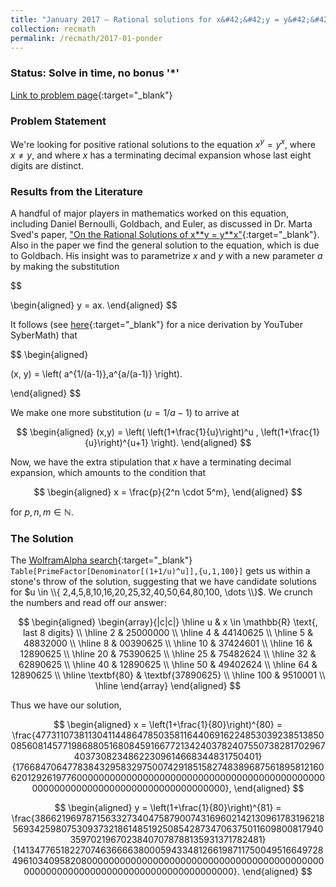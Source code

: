 ```yaml
---
title: "January 2017 – Rational solutions for x&#42;&#42;y = y&#42;&#42;x"
collection: recmath
permalink: /recmath/2017-01-ponder
---
```

### Status: Solve in time, no bonus '&#42;'

[Link to problem page](https://research.ibm.com/haifa/ponderthis/challenges/January2017.html){:target="_blank"}

### Problem Statement

We're looking for positive rational solutions to the equation $x^y = y^x$, where $x \neq y$, and where $x$ has a terminating decimal expansion whose last eight digits are distinct.

### Results from the Literature

A handful of major players in mathematics worked on this equation, including Daniel Bernoulli, Goldbach, and Euler, as discussed in Dr. Marta Sved's paper, ["On the Rational Solutions of x&#42;&#42;y = y&#42;&#42;x"](http://math.fau.edu/Yiu/PSRM2015/yiu/RECREATIONAMATHEMATICS/Svedxyyx.pdf){:target="_blank"}. Also in the paper we find the general solution to the equation, which is due to Goldbach. His insight was to parametrize $x$ and $y$ with a new parameter $a$ by making the substitution

$$

\begin{aligned}
y = ax.
\end{aligned}
$$

It follows (see [here](https://www.youtube.com/watch?v=2_NoRUQPraM){:target="_blank"} for a nice derivation by YouTuber SyberMath) that 

$$
\begin{aligned}

(x, y) = \left( a^{1/(a-1)},a^{a/(a-1)} \right).

\end{aligned}
$$

We make one more substitution ($u = 1/{a-1}$) to arrive at

$$
\begin{aligned}
(x,y) = \left( \left(1+\frac{1}{u}\right)^u , \left(1+\frac{1}{u}\right)^{u+1} \right).
\end{aligned}
$$

Now, we have the extra stipulation that $x$ have a terminating decimal expansion, which amounts to the condition that

$$
\begin{aligned}
x = \frac{p}{2^n \cdot 5^m},
\end{aligned}
$$

for $p, n, m \in \mathbb{N}$.

### The Solution

The [WolframAlpha search](https://www.wolframalpha.com/input?i=Table%5BPrimeFactor%5BDenominator%5B%281%2B1%2Fu%29%5Eu%5D%5D%2C%7Bu%2C1%2C100%7D%5D){:target="_blank"} ```Table[PrimeFactor[Denominator[(1+1/u)^u]],{u,1,100}]``` gets us within a stone's throw of the solution, suggesting that we have candidate solutions for $u \in \\{ 2,4,5,8,10,16,20,25,32,40,50,64,80,100, \dots \\}$. We crunch the numbers and read off our answer:

$$
\begin{aligned}
\begin{array}{|c|c|}
\hline
u & x \in \mathbb{R} \text{, last 8 digits} \\
\hline    
2 & 25000000 \\
\hline
4 & 44140625 \\
\hline
5 & 48832000 \\
\hline
8 & 00390625 \\
\hline
10 & 37424601 \\
\hline
16 & 12890625 \\
\hline
20 & 75390625 \\
\hline
25 & 75482624 \\
\hline
32 & 62890625 \\
\hline
40 & 12890625 \\
\hline
50 & 49402624 \\
\hline
64 & 12890625 \\
\hline
\textbf{80} & \textbf{37890625} \\
\hline
100 & 9510001 \\
\hline
\end{array}
\end{aligned}
$$

Thus we have our solution,

$$
\begin{aligned}
x = \left(1+\frac{1}{80}\right)^{80} = \frac{477311073811304114486478503581164406916224853039238513850085608145771986880516808459166772134240378240755073828170296740373082348622309614668344831750401}{176684706477838432958329750074291851582748389687561895812160620129261977600000000000000000000000000000000000000000000000000000000000000000000000000000000},
\end{aligned}
$$

$$
\begin{aligned}
y = \left(1+\frac{1}{80}\right)^{81} = \frac{38662196978715633273404758790074316960214213096178319621856934259807530937321861485192508542873470637501160980081794035970219670238407078788135931371782481}{14134776518227074636666380005943348126619871175004951664972849610340958208000000000000000000000000000000000000000000000000000000000000000000000000000000000}.
\end{aligned}
$$
